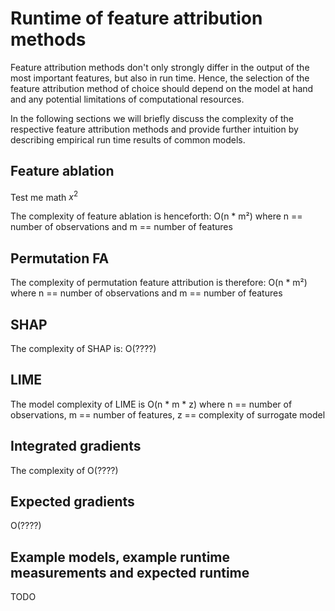 # Runtime of feature attribution methods

Feature attribution methods don't only strongly differ in the output of the most important features, but also in run time.
Hence, the selection of the feature attribution method of choice should depend on the model at hand and any potential limitations of computational resources.

In the following sections we will briefly discuss the complexity of the respective feature attribution methods and provide further intuition by describing empirical run time results of common models.

## Feature ablation

Test me math $x^2$

The complexity of feature ablation is henceforth: O(n * m²) where n == number of observations and m == number of features

## Permutation FA

The complexity of permutation feature attribution is therefore: O(n * m²) where n == number of observations and m == number of features

## SHAP

The complexity of SHAP is: O(????)

## LIME

The model complexity of LIME is O(n * m * z) where n == number of observations, m == number of features, z == complexity of surrogate model

## Integrated gradients

The complexity of  O(????)


## Expected gradients

O(????)


## Example models, example runtime measurements and expected runtime

TODO
